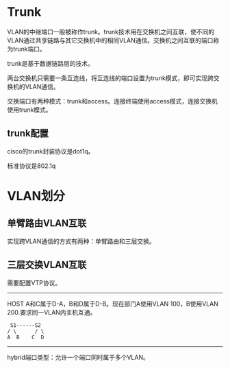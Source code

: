 # Trunk

VLAN的中继端口一般被称作trunk。trunk技术用在交换机之间互联，使不同的VLAN通过共享链路与其它交换机中的相同VLAN通信。交换机之间互联的端口称为trunk端口。

trunk是基于数据链路层的技术。

两台交换机只需要一条互连线，将互连线的端口设置为trunk模式，即可实现跨交换机的VLAN通信。

交换端口有两种模式：trunk和access。连接终端使用access模式，连接交换机使用trunk模式。

## trunk配置

cisco的trunk封装协议是dot1q。

标准协议是802.1q

# VLAN划分

## 单臂路由VLAN互联

实现跨VLAN通信的方式有两种：单臂路由和三层交换。

## 三层交换VLAN互联

需要配置VTP协议。

---

HOST A和C属于D-A，B和D属于D-B。现在部门A使用VLAN 100，B使用VLAN 200.要求同一VLAN内主机互通。

```
 S1------S2
/ \      / \
A  B    C  D
```

---

hybrid端口类型：允许一个端口同时属于多个VLAN。